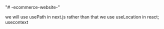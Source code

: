 "# -ecommerce-website-" 

we will use usePath in next.js  rather than that we use  useLocation in react;
usecontext